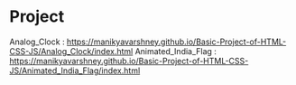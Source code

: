 # Project

Analog_Clock : https://manikyavarshney.github.io/Basic-Project-of-HTML-CSS-JS/Analog_Clock/index.html
Animated_India_Flag : https://manikyavarshney.github.io/Basic-Project-of-HTML-CSS-JS/Animated_India_Flag/index.html
